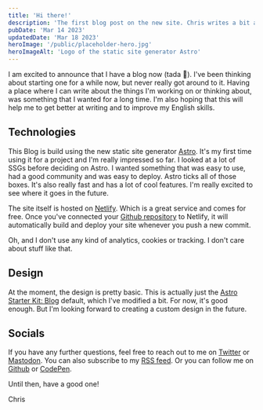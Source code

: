 ```yaml
---
title: 'Hi there!'
description: 'The first blog post on the new site. Chris writes a bit about himself and what the tecnology behind the blog.'
pubDate: 'Mar 14 2023'
updatedDate: 'Mar 18 2023'
heroImage: '/public/placeholder-hero.jpg'
heroImageAlt: 'Logo of the static site generator Astro'
---
```


I am excited to announce that I have a blog now (tada 🎉). I've been thinking about starting one for a while now, but never really got around to it. Having a place where I can write about the things I'm working on or thinking about, was something that I wanted for a long time. I'm also hoping that this will help me to get better at writing and to improve my English skills.

## Technologies

This Blog is build using the new static site generator [Astro](https://astro.build/). It's my first time using it for a project and I'm really impressed so far. I looked at a lot of SSGs before deciding on Astro. I wanted something that was easy to use, had a good community and was easy to deploy. Astro ticks all of those boxes. It's also really fast and has a lot of cool features. I'm really excited to see where it goes in the future.

The site itself is hosted on [Netlify](https://www.netlify.com/). Which is a great service and comes for free. Once you've connected your [Github repository](https://github.com/chlorophyllkid/blog) to Netlify, it will automatically build and deploy your site whenever you push a new commit.

Oh, and I don't use any kind of analytics, cookies or tracking. I don't care about stuff like that.

## Design

At the moment, the design is pretty basic. This is actually just the [Astro Starter Kit: Blog](https://github.com/withastro/astro/tree/latest/examples/blog) default, which I've modified a bit. For now, it's good enough. But I'm looking forward to creating a custom design in the future.

## Socials

If you have any further questions, feel free to reach out to me on [Twitter](https://twitter.com/chlorophyllkid) or [Mastodon](https://indieweb.social/@christophervoigt). You can also subscribe to my [RSS feed](/rss.xml). Or you can follow me on [Github](https://github.com/chlorophyllkid) or [CodePen](https://codepen.io/chlorophyllkid/).

Until then, have a good one!

Chris
